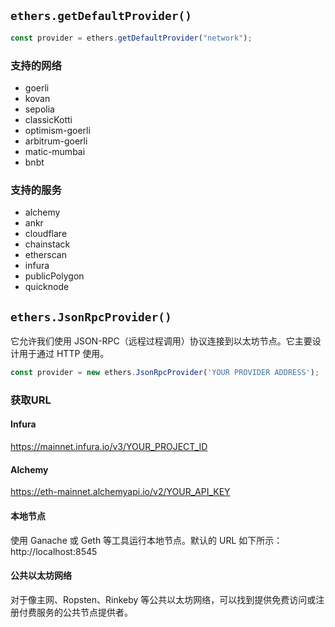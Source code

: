 ## `ethers.getDefaultProvider()`
```js
const provider = ethers.getDefaultProvider("network");
```

### 支持的网络
- goerli 
- kovan 
- sepolia 
- classicKotti 
- optimism-goerli 
- arbitrum-goerli 
- matic-mumbai 
- bnbt
### 支持的服务
- alchemy 
- ankr 
- cloudflare 
- chainstack 
- etherscan 
- infura 
- publicPolygon 
- quicknode
## `ethers.JsonRpcProvider()`
它允许我们使用 JSON-RPC（远程过程调用）协议连接到以太坊节点。它主要设计用于通过 HTTP 使用。

```js
const provider = new ethers.JsonRpcProvider('YOUR PROVIDER ADDRESS');
```

### 获取URL
#### Infura
https://mainnet.infura.io/v3/YOUR_PROJECT_ID

#### Alchemy
https://eth-mainnet.alchemyapi.io/v2/YOUR_API_KEY

#### 本地节点
使用 Ganache 或 Geth 等工具运行本地节点。默认的 URL 如下所示： http://localhost:8545

#### 公共以太坊网络
对于像主网、Ropsten、Rinkeby 等公共以太坊网络，可以找到提供免费访问或注册付费服务的公共节点提供者。